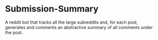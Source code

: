 # Submission-Summary
A reddit bot that tracks all the large subreddits and, for each post, generates and comments an abstractive summary of all comments under the post.
